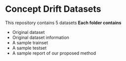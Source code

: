 # Concept Drift Datasets
This repository contains 5 datasets
**Each folder contains**
- Original dataset
- Original dataset information
- A sample trainset
- A sample testset
- A sample report of our proposed method

